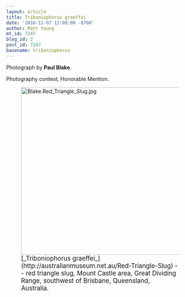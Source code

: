 ```yaml
---
layout: article
title: Triboniophorus graeffei
date: '2016-11-07 12:00:00 -0700'
author: Matt Young
mt_id: 7247
blog_id: 2
post_id: 7247
basename: triboniophorus
---
```

Photograph by **Paul Blake**.

Photography contest, Honorable Mention.

<figure>
<img src="{{ site.baseurl }}/uploads/2016/Blake.Red_Triangle_Slug.jpg" alt="Blake.Red_Triangle_Slug.jpg" width="600" height="450" />
<figcaption markdown="span">
<big>[_Triboniophorus graeffei_](http://australianmuseum.net.au/Red-Triangle-Slug) -- red triangle slug,  Mount Castle area, Great Dividing Range, southwest of Brisbane, Queensland, Australia.</big>

</figcaption>
</figure>
